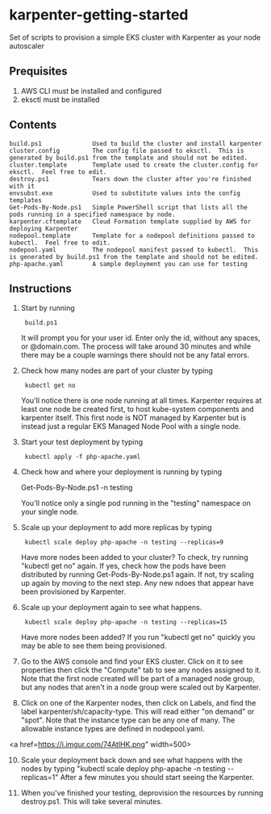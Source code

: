 # karpenter-getting-started
Set of scripts to provision a simple EKS cluster with Karpenter as your node autoscaler

## Prequisites
1. AWS CLI must be installed and configured
2. eksctl must be installed

## Contents
    build.ps1              Used to build the cluster and install karpenter
    cluster.config         The config file passed to eksctl.  This is generated by build.ps1 from the template and should not be edited.
    cluster.template       Template used to create the cluster.config for eksctl.  Feel free to edit.
    destroy.ps1            Tears down the cluster after you're finished with it
    envsubst.exe           Used to substitute values into the config templates
    Get-Pods-By-Node.ps1   Simple PowerShell script that lists all the pods running in a specified namespace by node.
    karpenter.cftemplate   Cloud Formation template supplied by AWS for deploying Karpenter
    nodepool.template      Template for a nodepool definitions passed to kubectl.  Feel free to edit.
    nodepool.yaml          The nodepool manifest passed to kubectl.  This is generated by build.ps1 from the template and should not be edited.
    php-apache.yaml        A sample deployment you can use for testing

## Instructions

1. Start by running 

        build.ps1
        
    It will prompt you for your user id.  Enter only the id, without any spaces, or @domain.com.  The process will take around 30 minutes and while there may be a couple warnings there should not be any fatal errors.

2. Check how many nodes are part of your cluster by typing 

        kubectl get no
        
    You'll notice there is one node running at all times.  Karpenter requires at least one node be created first, to host kube-system components and karpenter itself.  This first node is NOT managed by Karpenter but is instead just a regular EKS Managed Node Pool with a single node.

4. Start your test deployment by typing

        kubectl apply -f php-apache.yaml

5. Check how and where your deployment is running by typing 

    Get-Pods-By-Node.ps1 -n testing
    
    You'll notice only a single pod running in the "testing" namespace on your single node.

6. Scale up your deployment to add more replicas by typing 

        kubectl scale deploy php-apache -n testing --replicas=9
        
    Have more nodes been added to your cluster?  To check, try running "kubectl get no" again.  If yes, check how the pods have been distributed by running Get-Pods-By-Node.ps1 again.  If not, try scaling up again by moving to the next step.  Any new ndoes that appear have been provisioned by Karpenter.

7. Scale up your deployment again to see what happens.

        kubectl scale deploy php-apache -n testing --replicas=15
        
    Have more nodes been added?  If you run "kubectl get no" quickly you may be able to see them being provisioned.

8. Go to the AWS console and find your EKS cluster.  Click on it to see properties then click the "Compute" tab to see any nodes assigned to it.  Note that the first node created will be part of a managed node group, but any nodes that aren't in a node group were scaled out by Karpenter.

9. Click on one of the Karpenter nodes, then click on Labels, and find the label karpenter/sh/capacity-type.  This will read either "on demand" or "spot".  Note that the instance type can be any one of many.  The allowable instance types are defined in nodepool.yaml.

<a href=https://i.imgur.com/74AtlHK.png" width=500>

10. Scale your deployment back down and see what happens with the nodes by typing "kubectl scale deploy php-apache -n testing --replicas=1"  After a few minutes you should start seeing the Karpenter.

11. When you've finished your testing, deprovision the resources by running destroy.ps1.  This will take several minutes.
